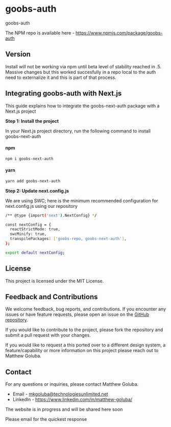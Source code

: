 # goobs-auth

goobs-auth

The NPM repo is available here - https://www.npmjs.com/package/goobs-auth

## Version

Install will not be working via npm until beta level of stability reached in .5. Massive changes but this worked succesfully in a repo local to the auth need to externalize it and this is part of that process.

## Integrating goobs-auth with Next.js

This guide explains how to integrate the goobs-next-auth package with a Next.js project

**Step 1: Install the project**

In your Next.js project directory, run the following command to install goobs-next-auth

#### npm

```bash
npm i goobs-next-auth
```

#### yarn

```bash
yarn add goobs-next-auth
```

**Step 2: Update next.config.js**

We are using SWC; here is the minimum recommended configuration for next.config.js using our repository

```bash
/** @type {import('next').NextConfig} */

const nextConfig = {
  reactStrictMode: true,
  swcMinify: true,
  transpilePackages: ['goobs-repo, goobs-next-auth'],
};

export default nextConfig;
```

## License

This project is licensed under the MIT License.

## Feedback and Contributions

We welcome feedback, bug reports, and contributions. If you encounter any issues or have feature requests, please open an issue on the [GitHub repository](https://github.com/goobz22/goobs-next-auth/issues).

If you would like to contribute to the project, please fork the repository and submit a pull request with your changes.

If you would like to request a this ported over to a different design system, a feature/capability or more information on this project please reach out to Matthew Goluba.

## Contact

For any questions or inquiries, please contact Matthew Goluba.

- Email - mkgoluba@technologiesunlimited.net
- LinkedIn - https://www.linkedin.com/in/matthew-goluba/

The website is in progress and will be shared here soon

Please email for the quickest response
